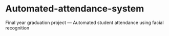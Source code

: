 # Automated-attendance-system
Final year graduation project — Automated student attendance using facial recognition
